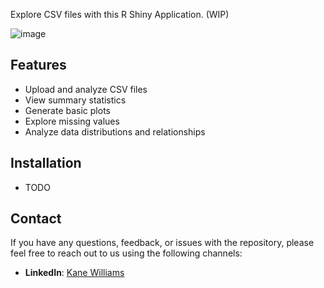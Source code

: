 Explore CSV files with this R Shiny Application. (WIP)

![image](https://github.com/user-attachments/assets/81ae9243-2dc4-4ae6-8269-8c17c5b189d7)

## Features

- Upload and analyze CSV files
- View summary statistics
- Generate basic plots
- Explore missing values
- Analyze data distributions and relationships

## Installation

- TODO

## Contact

If you have any questions, feedback, or issues with the repository, please feel free to reach out to us using the following channels:

- **LinkedIn**: [Kane Williams](https://www.linkedin.com/in/kane-williams01/)
